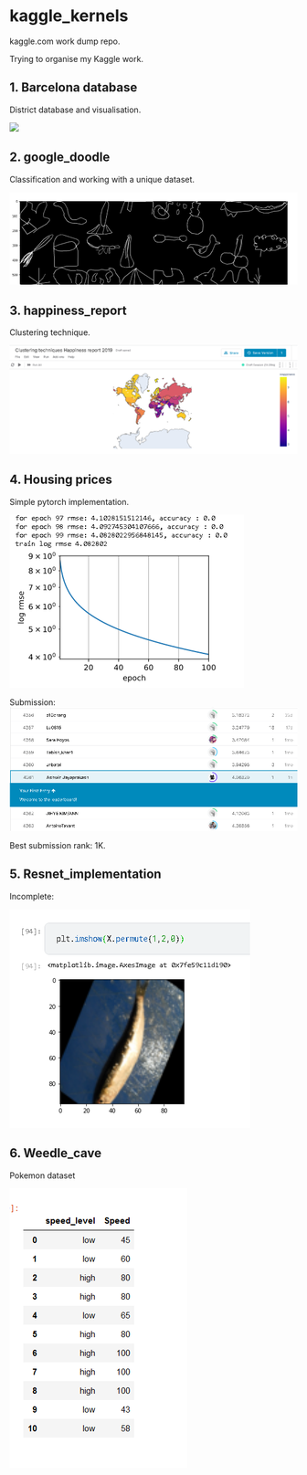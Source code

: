 # kaggle_kernels

kaggle.com work dump repo.

Trying to organise my Kaggle work.

## 1. Barcelona database

District database and visualisation.

![](barcelona/wh.png)

## 2. google_doodle

Classification and working with a unique dataset.

![](google_doodle/google_doodle.png)

## 3. happiness_report

Clustering technique.

![](happiness_report/wh.png)

## 4. Housing prices 

Simple pytorch implementation.

![](housing_prices_advanced_regression_techniques/simple_housing.png)

Submission:
![](housing_prices_advanced_regression_techniques/sub_1.png)

Best submission rank: 1K.

## 5. Resnet_implementation

Incomplete:

![](resnet_implementation/fish_dataset.png)

## 6. Weedle_cave

Pokemon dataset

![](weedle_cave/speed_level.png)
